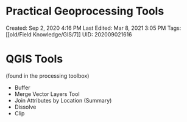 # Practical Geoprocessing Tools

Created: Sep 2, 2020 4:16 PM
Last Edited: Mar 8, 2021 3:05 PM
Tags: [[old/Field Knowledge/GIS/7]]
UID: 202009021616

# QGIS Tools

(found in the processing toolbox)

- Buffer
- Merge Vector Layers Tool
- Join Attributes by Location (Summary)
- Dissolve
- Clip
